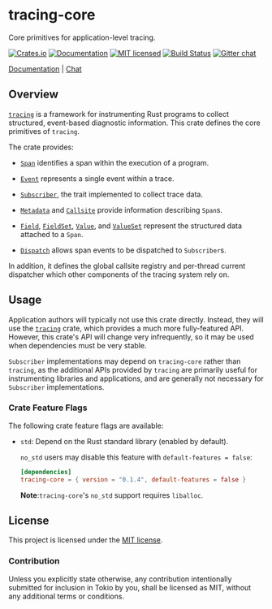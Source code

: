 # tracing-core

Core primitives for application-level tracing.

[![Crates.io][crates-badge]][crates-url]
[![Documentation][docs-badge]][docs-url]
[![MIT licensed][mit-badge]][mit-url]
[![Build Status][azure-badge]][azure-url]
[![Gitter chat][gitter-badge]][gitter-url]

[Documentation][docs-url] |
[Chat][gitter-url]

[crates-badge]: https://img.shields.io/crates/v/tracing-core.svg
[crates-url]: https://crates.io/crates/tracing-core
[docs-badge]: https://docs.rs/tracing-core/badge.svg
[docs-url]: https://docs.rs/tracing-core
[mit-badge]: https://img.shields.io/badge/license-MIT-blue.svg
[mit-url]: LICENSE
[azure-badge]: https://dev.azure.com/tracing/tracing/_apis/build/status/tokio-rs.tracing?branchName=master
[azure-url]: https://dev.azure.com/tracing/tracing/_build/latest?definitionId=1&branchName=master
[gitter-badge]: https://img.shields.io/gitter/room/tokio-rs/tracing.svg
[gitter-url]: https://gitter.im/tokio-rs/tracing

## Overview

[`tracing`] is a framework for instrumenting Rust programs to collect
structured, event-based diagnostic information. This crate defines the core
primitives of `tracing`.

The crate provides:

* [`Span`] identifies a span within the execution of a program.

* [`Event`] represents a single event within a trace.

* [`Subscriber`], the trait implemented to collect trace data.

* [`Metadata`] and [`Callsite`] provide information describing `Span`s.

* [`Field`], [`FieldSet`], [`Value`], and [`ValueSet`] represent the
  structured data attached to a `Span`.

* [`Dispatch`] allows span events to be dispatched to `Subscriber`s.

In addition, it defines the global callsite registry and per-thread current
dispatcher which other components of the tracing system rely on.

## Usage

Application authors will typically not use this crate directly. Instead, they
will use the [`tracing`] crate, which provides a much more fully-featured
API. However, this crate's API will change very infrequently, so it may be used
when dependencies must be very stable.

`Subscriber` implementations may depend on `tracing-core` rather than `tracing`,
as the additional APIs provided by `tracing` are primarily useful for
instrumenting libraries and applications, and are generally not necessary for
`Subscriber` implementations.

###  Crate Feature Flags

The following crate feature flags are available:

* `std`: Depend on the Rust standard library (enabled by default).

   `no_std` users may disable this feature with `default-features = false`:

  ```toml
  [dependencies]
  tracing-core = { version = "0.1.4", default-features = false }
  ```

  **Note**:`tracing-core`'s `no_std` support requires `liballoc`.

[`tracing`]: ../tracing
[`Span`]: https://docs.rs/tracing-core/0.1.4/tracing_core/span/struct.Span.html
[`Event`]: https://docs.rs/tracing-core/0.1.4/tracing_core/event/struct.Event.html
[`Subscriber`]: https://docs.rs/tracing-core/0.1.4/tracing_core/subscriber/trait.Subscriber.html
[`Metadata`]: https://docs.rs/tracing-core/0.1.4/tracing_core/metadata/struct.Metadata.html
[`Callsite`]: https://docs.rs/tracing-core/0.1.4/tracing_core/callsite/trait.Callsite.html
[`Field`]: https://docs.rs/tracing-core/0.1.4/tracing_core/field/struct.Field.html
[`FieldSet`]: https://docs.rs/tracing-core/0.1.4/tracing_core/field/struct.FieldSet.html
[`Value`]: https://docs.rs/tracing-core/0.1.4/tracing_core/field/trait.Value.html
[`ValueSet`]: https://docs.rs/tracing-core/0.1.4/tracing_core/field/struct.ValueSet.html
[`Dispatch`]: https://docs.rs/tracing-core/0.1.4/tracing_core/dispatcher/struct.Dispatch.html

## License

This project is licensed under the [MIT license](LICENSE).

### Contribution

Unless you explicitly state otherwise, any contribution intentionally submitted
for inclusion in Tokio by you, shall be licensed as MIT, without any additional
terms or conditions.
